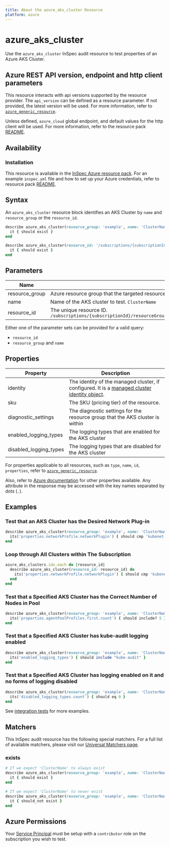 ```yaml
---
title: About the azure_aks_cluster Resource
platform: azure
---
```


# azure_aks_cluster

Use the `azure_aks_cluster` InSpec audit resource to test properties of an Azure AKS Cluster.

## Azure REST API version, endpoint and http client parameters

This resource interacts with api versions supported by the resource provider.
The `api_version` can be defined as a resource parameter.
If not provided, the latest version will be used.
For more information, refer to [`azure_generic_resource`](azure_generic_resource.md).

Unless defined, `azure_cloud` global endpoint, and default values for the http client will be used.
For more information, refer to the resource pack [README](../../README.md). 

## Availability

### Installation

This resource is available in the [InSpec Azure resource pack](https://github.com/inspec/inspec-azure). 
For an example `inspec.yml` file and how to set up your Azure credentials, refer to resource pack [README](../../README.md#Service-Principal).

## Syntax

An `azure_aks_cluster` resource block identifies an AKS Cluster by `name` and `resource_group` or the `resource_id`.
```ruby
describe azure_aks_cluster(resource_group: 'example', name: 'ClusterName') do
  it { should exist }
end
```
```ruby
describe azure_aks_cluster(resource_id: '/subscriptions/{subscriptionId}/resourceGroups/{resourceGroup}/providers/Microsoft.ContainerService/managedClusters/{ClusterName}') do
  it { should exist }
end
```
## Parameters

| Name                           | Description                                                                       |
|--------------------------------|-----------------------------------------------------------------------------------|
| resource_group                 | Azure resource group that the targeted resource resides in. `MyResourceGroup`     |
| name                           | Name of the AKS cluster to test. `ClusterName`                                      |
| resource_id                    | The unique resource ID. `/subscriptions/{subscriptionId}/resourceGroups/{resourceGroup}/providers/Microsoft.ContainerService/managedClusters/{ClusterName}` |

Either one of the parameter sets can be provided for a valid query:
- `resource_id`
- `resource_group` and `name`

## Properties

| Property              | Description |
|-----------------------|-------------|
| identity              | The identity of the managed cluster, if configured. It is a [managed cluster identity object](https://docs.microsoft.com/en-us/rest/api/aks/managedclusters/get#managedclusteridentity). |
| sku                   | The SKU (pricing tier) of the resource. |
| diagnostic_settings   | The diagnostic settings for the resource group that the AKS cluster is within |
| enabled_logging_types | The logging types that are enabled for the AKS cluster |
| disabled_logging_types| The logging types that are disabled for the AKS cluster |

For properties applicable to all resources, such as `type`, `name`, `id`, `properties`, refer to [`azure_generic_resource`](azure_generic_resource.md#properties).

Also, refer to [Azure documentation](https://docs.microsoft.com/en-us/rest/api/aks/managedclusters/get#managedcluster) for other properties available. 
Any attribute in the response may be accessed with the key names separated by dots (`.`).

## Examples

### Test that an AKS Cluster has the Desired Network Plug-in
```ruby
describe azure_aks_cluster(resource_group: 'example', name: 'ClusterName') do
  its('properties.networkProfile.networkPlugin') { should cmp 'kubenet' }
end
```

### Loop through All Clusters within The Subscription
```ruby
azure_aks_clusters.ids.each do |resource_id|
  describe azure_aks_cluster(resource_id: resource_id) do
    its('properties.networkProfile.networkPlugin') { should cmp 'kubenet' }
  end
end 
```
### Test that a Specified AKS Cluster has the Correct Number of Nodes in Pool
```ruby
describe azure_aks_cluster(resource_group: 'example', name: 'ClusterName') do
  its('properties.agentPoolProfiles.first.count') { should include? 5 }
end
```
### Test that a Specified AKS Cluster has kube-audit logging enabled
```ruby
describe azure_aks_cluster(resource_group: 'example', name: 'ClusterName') do
  its('enabled_logging_types') { should include "kube-audit" }
end
```
### Test that a Specified AKS Cluster has logging enabled on it and no forms of logging disabled
```ruby
describe azure_aks_cluster(resource_group: 'example', name: 'ClusterName') do
  its('disabled_logging_types.count') { should eq 0 }
end
```
See [integration tests](../../test/integration/verify/controls/azurerm_aks_cluster.rb) for more examples.

## Matchers

This InSpec audit resource has the following special matchers. For a full list of available matchers, please visit our [Universal Matchers page](https://docs.chef.io/inspec/matchers/).

### exists
```ruby
# If we expect 'ClusterName' to always exist
describe azure_aks_cluster(resource_group: 'example', name: 'ClusterName') do
  it { should exist }
end

# If we expect 'ClusterName' to never exist
describe azure_aks_cluster(resource_group: 'example', name: 'ClusterName') do
  it { should_not exist }
end
```
## Azure Permissions

Your [Service Principal](https://docs.microsoft.com/en-us/azure/azure-resource-manager/resource-group-create-service-principal-portal) must be setup with a `contributor` role on the subscription you wish to test.
